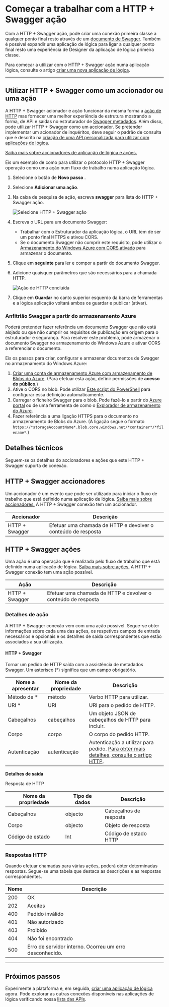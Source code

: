 
<properties
    pageTitle="Adicionar a HTTP + Swagger ação em aplicações de lógica | Microsoft Azure"
    description="Descrição geral do HTTP + Swagger ação e operações"
    services=""
    documentationCenter=""
    authors="jeffhollan"
    manager="erikre"
    editor=""
    tags="connectors"/>

<tags
   ms.service="logic-apps"
   ms.devlang="na"
   ms.topic="article"
   ms.tgt_pltfrm="na"
   ms.workload="na"
   ms.date="07/18/2016"
   ms.author="jehollan"/>

# <a name="get-started-with-the-http--swagger-action"></a>Começar a trabalhar com a HTTP + Swagger ação

Com a HTTP + Swagger ação, pode criar uma conexão primeira classe a qualquer ponto final resto através de um [documento de Swagger](https://swagger.io). Também é possível expandir uma aplicação de lógica para ligar a qualquer ponto final resto uma experiência de Designer da aplicação de lógica primeira classe.

Para começar a utilizar com o HTTP + Swagger ação numa aplicação lógica, consulte o artigo [criar uma nova aplicação de lógica](../app-service-logic/app-service-logic-create-a-logic-app.md).

---

## <a name="use-http--swagger-as-a-trigger-or-an-action"></a>Utilizar HTTP + Swagger como um accionador ou uma ação

A HTTP + Swagger acionador e ação funcionar da mesma forma a [ação de HTTP](connectors-native-http.md) mas fornecer uma melhor experiência de estrutura mostrando a forma, de API e saídas no estruturador de [Swagger metadados](https://swagger.io). Além disso, pode utilizar HTTP + Swagger como um accionador. Se pretender implementar um acionador de inquéritos, deve seguir o padrão de consulta que é descrito na [criação de uma API personalizada para utilizar com aplicações de lógica](../app-service-logic/app-service-logic-create-api-app.md#polling-triggers).

[Saiba mais sobre accionadores de aplicação de lógica e ações.](connectors-overview.md)

Eis um exemplo de como para utilizar o protocolo HTTP + Swagger operação como uma ação num fluxo de trabalho numa aplicação lógica.

1. Selecione o botão de **Novo passo** .
2. Selecione **Adicionar uma ação**.
3. Na caixa de pesquisa de ação, escreva **swagger** para lista do HTTP + Swagger ação.

    ![Selecione HTTP + Swagger ação](./media/connectors-native-http-swagger/using-action-1.png)

4. Escreva o URL para um documento Swagger:
    - Trabalhar com o Estruturador da aplicação lógica, o URL tem de ser um ponto final HTTPS e ativou CORS.
    - Se o documento Swagger não cumprir este requisito, pode utilizar o [Armazenamento do Windows Azure com CORS ativado](#hosting-swagger-from-storage) para armazenar o documento.
5. Clique em **seguinte** para ler e compor a partir do documento Swagger.
6. Adicione quaisquer parâmetros que são necessários para a chamada HTTP.

    ![Ação de HTTP concluída](./media/connectors-native-http-swagger/using-action-2.png)

1. Clique em **Guardar** no canto superior esquerdo da barra de ferramentas e a lógica aplicação voltará ambos os guardar e publicar (ativar).

### <a name="host-swagger-from-azure-storage"></a>Anfitrião Swagger a partir do armazenamento Azure

Poderá pretender fazer referência um documento Swagger que não está alojado ou que não cumprir os requisitos de publicação em origem para o estruturador e segurança. Para resolver este problema, pode armazenar o documento Swagger no armazenamento do Windows Azure e ativar CORS a referenciar o documento.  

Eis os passos para criar, configurar e armazenar documentos de Swagger no armazenamento do Windows Azure:

1. [Criar uma conta de armazenamento Azure com armazenamento de Blobs do Azure](../storage/storage-create-storage-account.md). (Para efetuar esta ação, definir permissões de **acesso do público**.)
2. Ative o CORS no blob. Pode utilizar [Este script do PowerShell](https://github.com/logicappsio/EnableCORSAzureBlob/blob/master/EnableCORSAzureBlob.ps1) para configurar essa definição automaticamente.
3. Carregar o ficheiro Swagger para o blob. Pode fazê-lo a partir do [Azure portal](https://portal.azure.com) ou de uma ferramenta de como o [Explorador de armazenamento do Azure](http://storageexplorer.com/).
1. Fazer referência a uma ligação HTTPS para o documento no armazenamento de Blobs do Azure. (A ligação segue o formato `https://*storageAccountName*.blob.core.windows.net/*container*/*filename*`.)



## <a name="technical-details"></a>Detalhes técnicos

Seguem-se os detalhes do accionadores e ações que este HTTP + Swagger suporta de conexão.

## <a name="http--swagger-triggers"></a>HTTP + Swagger accionadores

Um accionador é um evento que pode ser utilizado para iniciar o fluxo de trabalho que está definido numa aplicação de lógica. [Saiba mais sobre accionadores.](connectors-overview.md) A HTTP + Swagger conexão tem um accionador.

|Accionador|Descrição|
|---|---|
|HTTP + Swagger|Efetuar uma chamada de HTTP e devolver o conteúdo de resposta|

## <a name="http--swagger-actions"></a>HTTP + Swagger ações

Uma ação é uma operação que é realizada pelo fluxo de trabalho que está definido numa aplicação de lógica. [Saiba mais sobre ações.](connectors-overview.md) A HTTP + Swagger conexão tem uma ação possível.

|Ação|Descrição|
|---|---|
|HTTP + Swagger|Efetuar uma chamada de HTTP e devolver o conteúdo de resposta|

### <a name="action-details"></a>Detalhes de ação

A HTTP + Swagger conexão vem com uma ação possível. Segue-se obter informações sobre cada uma das ações, os respetivos campos de entrada necessários e opcionais e os detalhes de saída correspondentes que estão associados a sua utilização.

#### <a name="http--swagger"></a>HTTP + Swagger

Tornar um pedido de HTTP saída com a assistência de metadados Swagger.
Um asterisco (*) significa que um campo obrigatório.

|Nome a apresentar|Nome da propriedade|Descrição|
|---|---|---|
|Método de *|método|Verbo HTTP para utilizar.|
|URI *|URI|URI para o pedido de HTTP.|
|Cabeçalhos|cabeçalhos|Um objeto JSON de cabeçalhos de HTTP para incluir.|
|Corpo|corpo|O corpo do pedido HTTP.|
|Autenticação|autenticação|Autenticação a utilizar para pedido. [Para obter mais detalhes, consulte o artigo HTTP](./connectors-native-http.md#authentication).|

**Detalhes de saída**

Resposta de HTTP

|Nome da propriedade|Tipo de dados|Descrição|
|---|---|---|
|Cabeçalhos|objecto|Cabeçalhos de resposta|
|Corpo|objecto|Objeto de resposta|
|Código de estado|Int|Código de estado HTTP|

### <a name="http-responses"></a>Respostas HTTP

Quando efetuar chamadas para várias ações, poderá obter determinadas respostas. Segue-se uma tabela que destaca as descrições e as respostas correspondentes.

|Nome|Descrição|
|---|---|
|200|OK|
|202|Aceites|
|400|Pedido inválido|
|401|Não autorizado|
|403|Proibido|
|404|Não foi encontrado|
|500|Erro de servidor interno. Ocorreu um erro desconhecido.|

---

## <a name="next-steps"></a>Próximos passos

Experimente a plataforma e, em seguida, [criar uma aplicação de lógica](../app-service-logic/app-service-logic-create-a-logic-app.md) agora. Pode explorar as outras conexões disponíveis nas aplicações de lógica verificando nossa [lista das APIs](apis-list.md).

